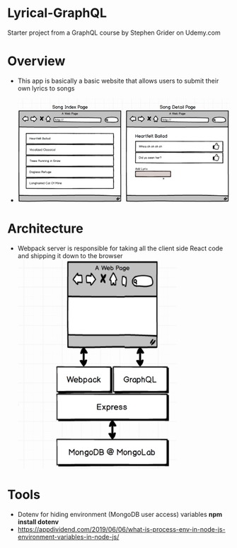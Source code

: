 # Lyrical-GraphQL

Starter project from a GraphQL course by Stephen Grider on Udemy.com

# Overview

-   This app is basically a basic website that allows users to submit their own lyrics to songs

-   ![lyrical-graphql-mockup](https://raw.githubusercontent.com/kawgh1/Lyrical-GraphQL/main/diagrams/lyrical-graphql-mockup.png)

# Architecture

-   Webpack server is responsible for taking all the client side React code and shipping it down to the browser
    ![lyrical-graphql-architecture](https://raw.githubusercontent.com/kawgh1/Lyrical-GraphQL/main/diagrams/lyrical-graphql-architecture.png)

# Tools

-   Dotenv for hiding environment (MongoDB user access) variables
    **npm install dotenv**
-   https://appdividend.com/2019/06/06/what-is-process-env-in-node-js-environment-variables-in-node-js/
